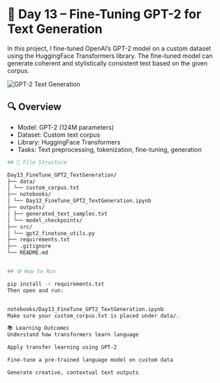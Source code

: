 # 🤖 Day 13 – Fine-Tuning GPT-2 for Text Generation

In this project, I fine-tuned OpenAI’s GPT-2 model on a custom dataset using the HuggingFace Transformers library. The fine-tuned model can generate coherent and stylistically consistent text based on the given corpus.

![GPT-2 Text Generation](images/gpt2_textgen_sample.png)

## 🔍 Overview

- Model: GPT-2 (124M parameters)
- Dataset: Custom text corpus
- Library: HuggingFace Transformers
- Tasks: Text preprocessing, tokenization, fine-tuning, generation
```bash
## 📁 File Structure

Day13_FineTune_GPT2_TextGeneration/
├── data/
│ └── custom_corpus.txt
├── notebooks/
│ └── Day13_FineTune_GPT2_TextGeneration.ipynb
├── outputs/
│ ├── generated_text_samples.txt
│ └── model_checkpoints/
├── src/
│ └── gpt2_finetune_utils.py
├── requirements.txt
├── .gitignore
└── README.md


## ⚙️ How to Run

pip install -r requirements.txt
Then open and run:


notebooks/Day13_FineTune_GPT2_TextGeneration.ipynb
Make sure your custom_corpus.txt is placed under data/.

📚 Learning Outcomes
Understand how transformers learn language

Apply transfer learning using GPT-2

Fine-tune a pre-trained language model on custom data

Generate creative, contextual text outputs

